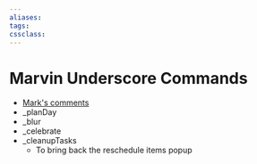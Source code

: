 ```yaml
---
aliases: 
tags: 
cssclass: 
---
```

# Marvin Underscore Commands
- [Mark's comments](https://www.facebook.com/groups/1927874704161821/permalink/3017920678490546/)
-   _planDay
-   _blur
-   _celebrate
-   _cleanupTasks
	-   To bring back the reschedule items popup